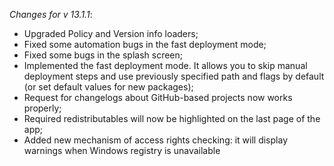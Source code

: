 _Changes for v 13.1.1_:
- Upgraded Policy and Version info loaders;
- Fixed some automation bugs in the fast deployment mode;
- Fixed some bugs in the splash screen;
- Implemented the fast deployment mode. It allows you to skip manual deployment steps and use previously specified path and flags by default (or set default values for new packages);
- Request for changelogs about GitHub-based projects now works properly;
- Required redistributables will now be highlighted on the last page of the app;
- Added new mechanism of access rights checking: it will display warnings when Windows registry is unavailable
